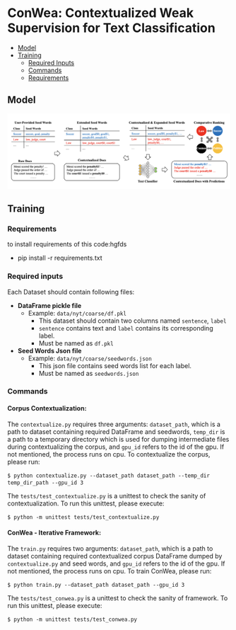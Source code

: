 # ConWea: Contextualized Weak Supervision for Text Classification

- [Model](#model)
- [Training](#training)
	- [Required Inputs](#required-inputs)
	- [Commands](#commands)
	- [Requirements](#requirements)


## Model

![CONWEA-Framework](docs/ConWea-overview.png)

## Training



### Requirements
 to install requirements of this code:hgfds
  - pip install -r requirements.txt

### Required inputs
Each Dataset should contain following files:
- **DataFrame pickle file**
  - Example: ```data/nyt/coarse/df.pkl```
    - This dataset should contain two columns named ```sentence```, ```label```
    - ```sentence``` contains text and ```label``` contains its corresponding label.
    - Must be named as ```df.pkl```
- **Seed Words Json file**
  - Example: ```data/nyt/coarse/seedwords.json```
    - This json file contains seed words list for each label.
    - Must be named as ```seedwords.json```

### Commands


#### Corpus Contextualization: 
The ```contextualize.py``` requires three arguments: ```dataset_path```, which is a path to dataset containing 
required DataFrame and seedwords, ```temp_dir``` is a path to a temporary
directory which is used for dumping intermediate files during contextualizing the corpus, and ```gpu_id``` refers to the 
id of the gpu. If not mentioned, the process runs on cpu.
To contextualize the corpus, please run:
```shell script
$ python contextualize.py --dataset_path dataset_path --temp_dir temp_dir_path --gpu_id 3
```

The ```tests/test_contextualize.py``` is a unittest to check the sanity of contextualization. To run this unittest, please execute:
```shell script
$ python -m unittest tests/test_contextualize.py
``` 
 
#### ConWea - Iterative Framework:
The ```train.py``` requires two arguments: ```dataset_path```, which is a path to dataset containing 
required contextualized corpus DataFrame dumped by ```contextualize.py``` and seed words, and ```gpu_id``` refers to the 
id of the gpu. If not mentioned, 
the process runs on cpu.
To train ConWea, please run:
```shell script
$ python train.py --dataset_path dataset_path --gpu_id 3
```

The ```tests/test_conwea.py``` is a unittest to check the sanity of framework. To run this unittest, please execute:
```shell script
$ python -m unittest tests/test_conwea.py
``` 

